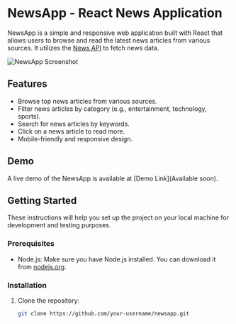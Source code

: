 
# NewsApp - React News Application

NewsApp is a simple and responsive web application built with React that allows users to browse and read the latest news articles from various sources. It utilizes the [News API](https://newsapi.org/) to fetch news data.

![NewsApp Screenshot](screenshot.png)

## Features

- Browse top news articles from various sources.
- Filter news articles by category (e.g., entertainment, technology, sports).
- Search for news articles by keywords.
- Click on a news article to read more.
- Mobile-friendly and responsive design.

## Demo

A live demo of the NewsApp is available at [Demo Link](Available soon).

## Getting Started

These instructions will help you set up the project on your local machine for development and testing purposes.

### Prerequisites

- Node.js: Make sure you have Node.js installed. You can download it from [nodejs.org](https://nodejs.org/).

### Installation

1. Clone the repository:

   ```bash
   git clone https://github.com/your-username/newsapp.git
